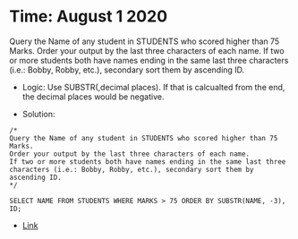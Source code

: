 # Time: August 1 2020

Query the Name of any student in STUDENTS who scored higher than 75 Marks. Order your output by the last three characters of each name. 
If two or more students both have names ending in the same last three characters (i.e.: Bobby, Robby, etc.), secondary sort them by ascending ID.

* Logic: Use SUBSTR(,decimal places). If that is calcualted from the end, the decimal places would be negative.

* Solution:

```
/*
Query the Name of any student in STUDENTS who scored higher than 75 Marks. 
Order your output by the last three characters of each name. 
If two or more students both have names ending in the same last three characters (i.e.: Bobby, Robby, etc.), secondary sort them by ascending ID.
*/

SELECT NAME FROM STUDENTS WHERE MARKS > 75 ORDER BY SUBSTR(NAME, -3), ID;
```

* [Link](https://www.hackerrank.com/challenges/more-than-75-marks/problem)

